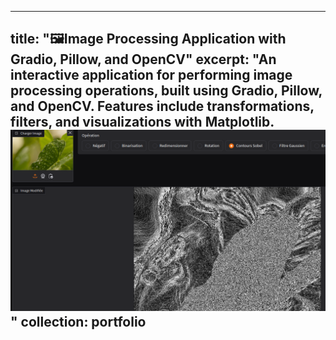 ---
title: "🖼️Image Processing Application with Gradio, Pillow, and OpenCV"
excerpt: "An interactive application for performing image processing operations, built using Gradio, Pillow, and OpenCV. Features include transformations, filters, and visualizations with Matplotlib.<br/><img src='../images/image_processing_app.png'>"
collection: portfolio
----